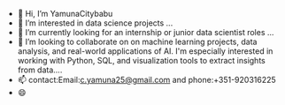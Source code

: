 - 👋 Hi, I’m YamunaCitybabu
- 👀 I’m interested in data science projects ...
- 🌱 I’m currently looking for an internship or junior data scientist roles ...
- 💞️ I’m looking to collaborate on on machine learning projects, data analysis, and real-world applications of AI. I'm especially interested in working with Python, SQL, and visualization tools to extract insights from data....
- 📫 contact:Email:c.yamuna25@gmail.com and phone:+351-920316225
- 😄 

<!---
YamunaCitybabu/YamunaCitybabu is a ✨ special ✨ repository because its `README.md` (this file) appears on your GitHub profile.
You can click the Preview link to take a look at your changes.
--->
